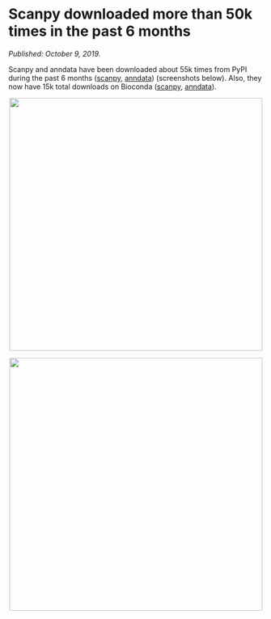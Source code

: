 # Scanpy downloaded more than 50k times in the past 6 months

*Published: October 9, 2019.*

Scanpy and anndata have been downloaded about 55k times from PyPI during the past 6 months ([scanpy](https://pypistats.org/packages/scanpy), [anndata](https://pypistats.org/packages/anndata)) (screenshots below). Also, they now have 15k total downloads on Bioconda ([scanpy](https://anaconda.org/bioconda/scanpy), [anndata](https://anaconda.org/bioconda/anndata)).

<p style="text-align: center;"><img src="/img/2019-10-09-scanpy-usage-pypistats.png" width="500px"></p>

<p style="text-align: center;"><img src="/img/2019-10-09-anndata-usage-pypistats.png" width="500px"></p>